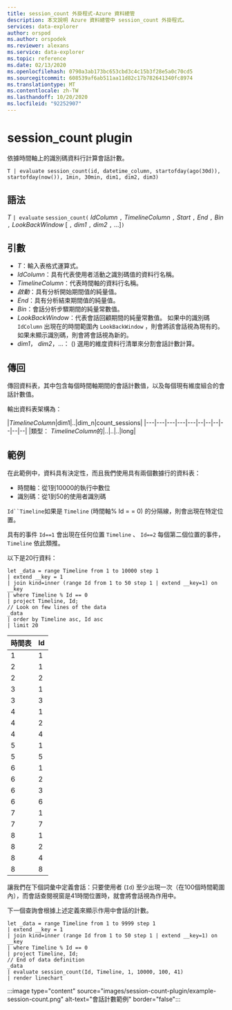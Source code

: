 ```yaml
---
title: session_count 外掛程式-Azure 資料總管
description: 本文說明 Azure 資料總管中 session_count 外掛程式。
services: data-explorer
author: orspod
ms.author: orspodek
ms.reviewer: alexans
ms.service: data-explorer
ms.topic: reference
ms.date: 02/13/2020
ms.openlocfilehash: 0790a3ab173bc653cbd3c4c15b3f28e5a0c70cd5
ms.sourcegitcommit: 608539af6ab511aa11d82c17b782641340fc8974
ms.translationtype: MT
ms.contentlocale: zh-TW
ms.lasthandoff: 10/20/2020
ms.locfileid: "92252907"
---
```

# <a name="session_count-plugin"></a>session_count plugin

依據時間軸上的識別碼資料行計算會話計數。

```kusto
T | evaluate session_count(id, datetime_column, startofday(ago(30d)), startofday(now()), 1min, 30min, dim1, dim2, dim3)
```

## <a name="syntax"></a>語法

*T* `| evaluate` `session_count(` *IdColumn* `,` *TimelineColumn* `,` *Start* `,` *End* `,` *Bin* `,` *LookBackWindow* [ `,` *dim1* `,` *dim2* `,` ...]`)`

## <a name="arguments"></a>引數

* *T*：輸入表格式運算式。
* *IdColumn*：具有代表使用者活動之識別碼值的資料行名稱。 
* *TimelineColumn*：代表時間軸的資料行名稱。
* *啟動*：具有分析開始期間值的純量值。
* *End*：具有分析結束期間值的純量值。
* *Bin*：會話分析步驟期間的純量常數值。
* *LookBackWindow*：代表會話回顧期間的純量常數值。 如果中的識別碼 `IdColumn` 出現在的時間範圍內 `LookBackWindow` ，則會將該會話視為現有的。 如果未顯示識別碼，則會將會話視為新的。
* *dim1*， *dim2*，...： () 選用的維度資料行清單來分割會話計數計算。

## <a name="returns"></a>傳回

傳回資料表，其中包含每個時間軸期間的會話計數值，以及每個現有維度組合的會話計數值。

輸出資料表架構為：

|*TimelineColumn*|dim1|..|dim_n|count_sessions|
|---|---|---|---|---|--|--|--|--|--|--|
|類型： *TimelineColumn*的|..|..|..|long|


## <a name="examples"></a>範例

在此範例中，資料具有決定性，而且我們使用具有兩個數據行的資料表：
- 時間軸：從1到10000的執行中數位
- 識別碼：從1到50的使用者識別碼

`Id``Timeline`如果是 `Timeline` (時間軸% Id = = 0) 的分隔線，則會出現在特定位置。

具有的事件 `Id==1` 會出現在任何位置 `Timeline` 、 `Id==2` 每個第二個位置的事件， `Timeline` 依此類推。

以下是20行資料：

<!-- csl: https://help.kusto.windows.net/Samples -->
```kusto
let _data = range Timeline from 1 to 10000 step 1
| extend __key = 1
| join kind=inner (range Id from 1 to 50 step 1 | extend __key=1) on __key
| where Timeline % Id == 0
| project Timeline, Id;
// Look on few lines of the data
_data
| order by Timeline asc, Id asc
| limit 20
```

|時間表|Id|
|---|---|
|1|1|
|2|1|
|2|2|
|3|1|
|3|3|
|4|1|
|4|2|
|4|4|
|5|1|
|5|5|
|6|1|
|6|2|
|6|3|
|6|6|
|7|1|
|7|7|
|8|1|
|8|2|
|8|4|
|8|8|

讓我們在下個詞彙中定義會話：只要使用者 (`Id`) 至少出現一次（在100個時間範圍內），而會話查閱視窗是41時間位置時，就會將會話視為作用中。

下一個查詢會根據上述定義來顯示作用中會話的計數。

<!-- csl: https://help.kusto.windows.net/Samples -->
```kusto
let _data = range Timeline from 1 to 9999 step 1
| extend __key = 1
| join kind=inner (range Id from 1 to 50 step 1 | extend __key=1) on __key
| where Timeline % Id == 0
| project Timeline, Id;
// End of data definition
_data
| evaluate session_count(Id, Timeline, 1, 10000, 100, 41)
| render linechart 
```

:::image type="content" source="images/session-count-plugin/example-session-count.png" alt-text="會話計數範例" border="false":::
